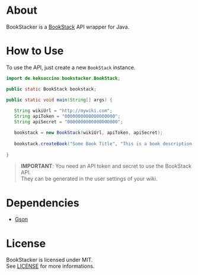 # About
BookStacker is a [BookStack](https://github.com/BookStackApp/BookStack) API wrapper for Java.

# How to Use
To use the API, just create a new `BookStack` instance.

```java
import de.keksuccino.bookstacker.BookStack;

public static BookStack bookstack;

public static void main(String[] args) {
   
   String wikiUrl = "http://mywiki.com";
   String apiToken = "0000000000000000000";
   String apiSecret = "0000000000000000000";

   bookstack = new BookStack(wikiUrl, apiToken, apiSecret);
   
   bookstack.createBook("Some Book Title", "This is a book description.")
   
}
```

> **IMPORTANT**: You need an API token and secret to use the BookStack API.<br>
They can be generated in the user settings of your wiki.

# Dependencies
- [Gson](https://github.com/google/gson)

# License
BookStacker is licensed under MIT.<br>
See [LICENSE](https://github.com/Keksuccino/BookStacker/blob/main/LICENSE) for more informations.
